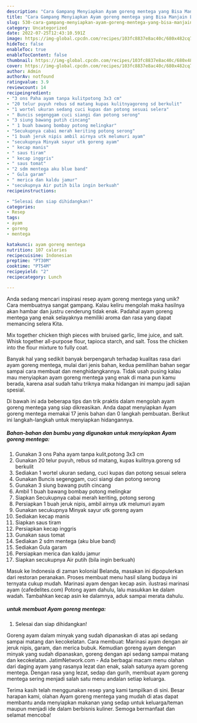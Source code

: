 ```yaml
---
description: "Cara Gampang Menyiapkan Ayam goreng mentega yang Bisa Manjain Lidah"
title: "Cara Gampang Menyiapkan Ayam goreng mentega yang Bisa Manjain Lidah"
slug: 530-cara-gampang-menyiapkan-ayam-goreng-mentega-yang-bisa-manjain-lidah
category: Uncategorized
date: 2022-07-25T12:43:10.591Z
image: https://img-global.cpcdn.com/recipes/103fc8837e8ac40c/680x482cq70/ayam-goreng-mentega-foto-resep-utama.jpg
hideToc: false
enableToc: true
enableTocContent: false
thumbnail: https://img-global.cpcdn.com/recipes/103fc8837e8ac40c/680x482cq70/ayam-goreng-mentega-foto-resep-utama.jpg
cover: https://img-global.cpcdn.com/recipes/103fc8837e8ac40c/680x482cq70/ayam-goreng-mentega-foto-resep-utama.jpg
author: Admin
authorAv: notfound
ratingvalue: 3.9
reviewcount: 14
recipeingredient:
- "3 ons Paha ayam tanpa kulitpotong 3x3 cm"
- "20 telur puyuh rebus sd matang kupas kulitnyagoreng sd berkulit"
- "1 wortel ukuran sedang cuci kupas dan potong sesuai selera"
- " Buncis segenggam cuci siangi dan potong serong"
- "3 siung bawang putih cincang"
- " 1 buah bawang bombay potong melingkar"
- "Secukupnya cabai merah keriting potong serong"
- "1 buah jeruk nipis ambil airnya utk melumuri ayam"
- "secukupnya Minyak sayur utk goreng ayam"
- " kecap manis"
- " saus tiram"
- " kecap inggris"
- " saus tomat"
- "2 sdm mentega aku blue band"
- " Gula garam"
- " merica dan kaldu jamur"
- "secukupnya Air putih bila ingin berkuah"
recipeinstructions:

- "Selesai dan siap dihidangkan!"
categories:
- Resep
tags:
- ayam
- goreng
- mentega

katakunci: ayam goreng mentega 
nutrition: 107 calories
recipecuisine: Indonesian
preptime: "PT30M"
cooktime: "PT54M"
recipeyield: "2"
recipecategory: Lunch

---
```





Anda sedang mencari inspirasi resep ayam goreng mentega yang unik? Cara membuatnya sangat gampang. Kalau keliru mengolah maka hasilnya akan hambar dan justru cenderung tidak enak. Padahal ayam goreng mentega yang enak selayaknya memiliki aroma dan rasa yang dapat memancing selera Kita.





Mix together chicken thigh pieces with bruised garlic, lime juice, and salt. Whisk together all-purpose flour, tapioca starch, and salt. Toss the chicken into the flour mixture to fully coat.

Banyak hal yang sedikit banyak berpengaruh terhadap kualitas rasa dari ayam goreng mentega, mulai dari jenis bahan, kedua pemilihan bahan segar sampai cara membuat dan menghidangkannya. Tidak usah pusing kalau mau menyiapkan ayam goreng mentega yang enak di mana pun kamu berada, karena asal sudah tahu triknya maka hidangan ini mampu jadi sajian spesial.






Di bawah ini ada beberapa tips dan trik praktis dalam mengolah ayam goreng mentega yang siap dikreasikan. Anda dapat menyiapkan Ayam goreng mentega memakai 17 jenis bahan dan 0 langkah pembuatan. Berikut ini langkah-langkah untuk menyiapkan hidangannya.

<!--inarticleads1-->

##### Bahan-bahan dan bumbu yang digunakan untuk menyiapkan Ayam goreng mentega:

1. Gunakan 3 ons Paha ayam tanpa kulit,potong 3x3 cm
1. Gunakan 20 telur puyuh, rebus sd matang, kupas kulitnya.goreng sd berkulit
1. Sediakan 1 wortel ukuran sedang, cuci kupas dan potong sesuai selera
1. Gunakan  Buncis segenggam, cuci siangi dan potong serong
1. Gunakan 3 siung bawang putih cincang
1. Ambil  1 buah bawang bombay potong melingkar
1. Siapkan Secukupnya cabai merah keriting, potong serong
1. Persiapkan 1 buah jeruk nipis, ambil airnya utk melumuri ayam
1. Gunakan secukupnya Minyak sayur utk goreng ayam
1. Sediakan  kecap manis
1. Siapkan  saus tiram
1. Persiapkan  kecap inggris
1. Gunakan  saus tomat
1. Sediakan 2 sdm mentega (aku blue band)
1. Sediakan  Gula garam
1. Persiapkan  merica dan kaldu jamur
1. Siapkan secukupnya Air putih (bila ingin berkuah)


Masuk ke Indonesia di zaman kolonial Belanda, masakan ini dipopulerkan dari restoran peranakan. Proses membuat menu hasil silang budaya ini ternyata cukup mudah. Marinasi ayam dengan kecap asin. ilustrasi marinasi ayam (cafedelites.com) Potong ayam dahulu, lalu masukkan ke dalam wadah. Tambahkan kecap asin ke dalamnya, aduk sampai merata dahulu. 

<!--inarticleads2-->

#####  untuk membuat Ayam goreng mentega:


1. Selesai dan siap dihidangkan!

Goreng ayam dalam minyak yang sudah dipanaskan di atas api sedang sampai matang dan kecokelatan. Cara membuat: Marinasi ayam dengan air jeruk nipis, garam, dan merica bubuk. Kemudian goreng ayam dengan minyak yang sudah dipanaskan, goreng dengan api sedang sampai matang dan kecokelatan. JatimNetwork.com - Ada berbagai macam menu olahan dari daging ayam yang rasanya lezat dan enak, salah satunya ayam goreng mentega. Dengan rasa yang lezat, sedap dan gurih, membuat ayam goreng mentega sering menjadi salah satu menu andalan setiap keluarga. 

Terima kasih telah menggunakan resep yang kami tampilkan di sini. Besar harapan kami, olahan Ayam goreng mentega yang mudah di atas dapat membantu anda menyiapkan makanan yang sedap untuk keluarga/teman maupun menjadi ide dalam berbisnis kuliner. Semoga bermanfaat dan selamat mencoba!
